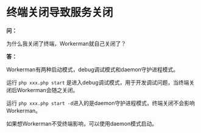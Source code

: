 # 终端关闭导致服务关闭
**问：**

为什么我关闭了终端，Workerman就自己关闭了？

**答：**

Workerman有两种启动模式，debug调试模式和daemon守护进程模式。

运行 ```php xxx.php start``` 是进入debug调试模式，用于开发调试问题，当终端关闭后Workerman会随之关闭。

运行 ```php xxx.php start -d```进入的是daemon守护进程模式，终端关闭不会影响Workerman。

如果想Workerman不受终端影响，可以使用daemon模式启动。
